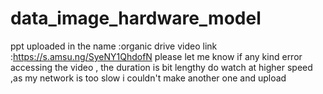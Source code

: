 # data_image_hardware_model

ppt uploaded in the name :organic drive
video link :https://s.amsu.ng/SyeNY1QhdofN  please let me know if any kind error accessing the video , the duration is bit lengthy do watch at higher speed ,as my network is too slow i couldn't make another one and upload  
